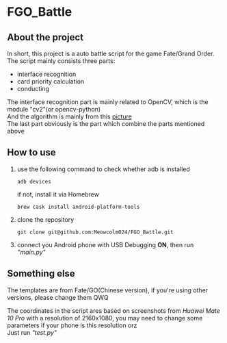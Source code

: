 # FGO_Battle

## About the project

In short, this project is a auto battle script for the game
Fate/Grand Order.  
The script mainly consists three parts: 
* interface recognition
* card priority calculation
* conducting

The interface recognition part is mainly related to 
OpenCV, which is the module "cv2"(or opencv-python)  
And the algorithm is mainly from this 
[picture](https://upload-images.jianshu.io/upload_images/13678149-b63bcf30df4684f2.jpg?imageMogr2/auto-orient/strip%7CimageView2/2/w/1240)  
The last part obviously is the part which combine the parts 
mentioned above

## How to use

1. use the following command to check whether adb is installed
    ```
    adb devices
    ```
    if not, install it via Homebrew
    ```
    brew cask install android-platform-tools
    ```

2. clone the repository
    ```
    git clone git@github.com:Meowcolm024/FGO_Battle.git
    ```
   
3. connect you Android phone with USB Debugging __ON__, then 
run _"main.py"_

## Something else

The templates are from Fate/GO(Chinese version), if you're using
other versions, please change them QWQ

The coordinates in the script ares based on screenshots from
_Huawei Mate 10 Pro_ with a resolution of 2160x1080, you may 
need to change some parameters if your phone is this resolution orz  
Just run _"test.py"_
